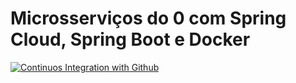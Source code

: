 # Microsserviços do 0 com Spring Cloud, Spring Boot e Docker

[![Continuos Integration with Github](https://github.com/renato-viana/microservices/actions/workflows/docker-publish.yml/badge.svg)](https://github.com/renato-viana/microservices/actions/workflows/docker-publish.yml)
